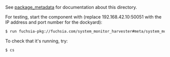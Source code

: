 See
[package_metadata](https://fuchsia.googlesource.com/fuchsia/+/master/docs/the-book/package_metadata.md)
for documentation about this directory.

For testing, start the component with (replace 192.168.42.10:50051 with the IP
address and port number for the dockyard):
```bash
$ run fuchsia-pkg://fuchsia.com/system_monitor_harvester#meta/system_monitor_harvester.cmx 192.168.42.10:50051 &
```

To check that it's running, try:
```bash
$ cs
```
